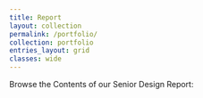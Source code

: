```yaml
---
title: Report
layout: collection
permalink: /portfolio/
collection: portfolio
entries_layout: grid
classes: wide
---
```


Browse the Contents of our Senior Design Report:
